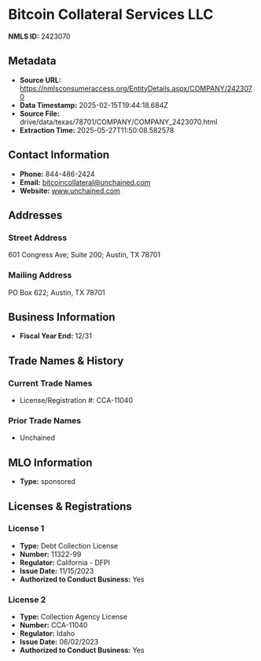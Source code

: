 # Bitcoin Collateral Services LLC

**NMLS ID:** 2423070

## Metadata
- **Source URL:** https://nmlsconsumeraccess.org/EntityDetails.aspx/COMPANY/2423070
- **Data Timestamp:** 2025-02-15T19:44:18.684Z
- **Source File:** drive/data/texas/78701/COMPANY/COMPANY_2423070.html
- **Extraction Time:** 2025-05-27T11:50:08.582578

## Contact Information
- **Phone:** 844-486-2424
- **Email:** bitcoincollateral@unchained.com
- **Website:** www.unchained.com

## Addresses
### Street Address
601 Congress Ave; Suite 200; Austin, TX 78701

### Mailing Address
PO Box 622; Austin, TX 78701

## Business Information
- **Fiscal Year End:** 12/31

## Trade Names & History
### Current Trade Names
- License/Registration #: CCA-11040

### Prior Trade Names
- Unchained

## MLO Information
- **Type:** sponsored

## Licenses & Registrations

### License 1
- **Type:** Debt Collection License
- **Number:** 11322-99
- **Regulator:** California - DFPI
- **Issue Date:** 11/15/2023
- **Authorized to Conduct Business:** Yes

### License 2
- **Type:** Collection Agency License
- **Number:** CCA-11040
- **Regulator:** Idaho
- **Issue Date:** 06/02/2023
- **Authorized to Conduct Business:** Yes
